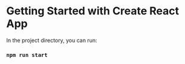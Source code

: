 # Getting Started with Create React App

In the project directory, you can run:

### `npm run start`
